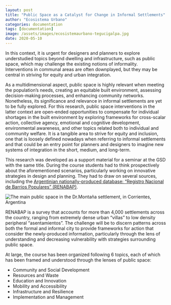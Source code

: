 ```yaml
---
layout: post
title: "Public Space as a Catalyst for Change in Informal Settlements"
author: "Ecosistema Urbano"
categories: documentation
tags: [documentation]
image: /assets/images/ecosistemaurbano-tegucigalpa.jpg
date: 2020-05-10
---
```


In this context, it is urgent for designers and planners to explore understudied topics beyond dwelling and infrastructure, such as public space, which may challenge the existing notions of informality. Interventions in communal areas are often downplayed, but they may be central in striving for equity and urban integration. 

As a multidimensional aspect, public space is highly relevant when meeting the population’s needs, creating an equitable built environment, assessing decision-making processes, and enhancing community networks. Nonetheless, its significance and relevance in informal settlements are yet to be fully explored. For this research, public space interventions in the latter context are open-ended opportunities to compensate for individual shortages in the built environment by exploring frameworks for cross-scalar action, collective agency, emotional and cognitive development, environmental awareness, and other topics related both to individual and community welfare. It is a tangible area to strive for equity and inclusion, one that is loosely defined nowadays when referring to informal settlements and that could be an entry point for planners and designers to imagine new systems of integration in the short, medium, and long-term.

This research was developed as a support material for a seminar at the GSD with the same title. During the course students had to think prospectively about the aforementioned scenarios, particularly working on innovative strategies in design and planning. They had to draw on several sources, including the [Argentinian nationally-produced database: “Registro Nacional de Barrios Populares” (RENABAP)](http://relevamiento.techo.org.ar/).

![The main public space in the Dr.Montaña settlement, in Corrientes, Argentina](/assets/images/ecosistemaurbano-corrientes.jpg "The main public space in the Dr.Montaña settlement, in Corrientes, Argentina")

RENABAP is a survey that accounts for more than 4,000 settlements across the country, ranging from extremely dense urban “villas” to low density peripheral “asentamientos”. The challenge will be to discern patterns across both the formal and informal city to provide frameworks for action that consider the newly-produced information, particularly through the lens of understanding and decreasing vulnerability with strategies surrounding public space.

At large, the course has been organized following 6 topics, each of which has been framed and understood through the lenses of public space:

* Community and Social Development
* Resources and Waste
* Education and Innovation
* Mobility and Accessibility
* Infrastructure and Resilience
* Implementation and Management